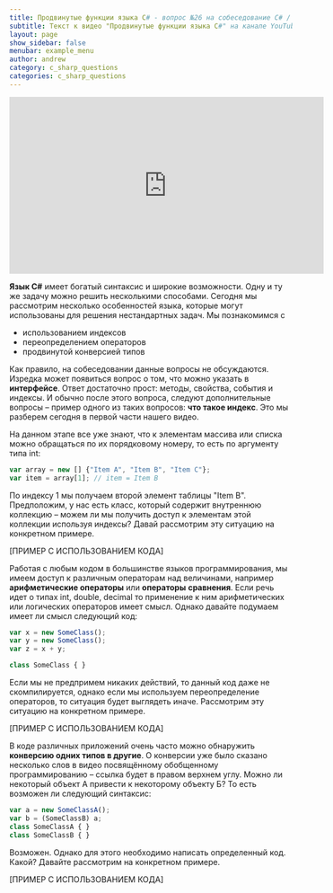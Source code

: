 ```yaml
---
title: Продвинутые функции языка C# - вопрос №26 на собеседование C# / .NET
subtitle: Текст к видео "Продвинутые функции языка C#" на канале YouTube
layout: page
show_sidebar: false
menubar: example_menu
author: andrew
category: c_sharp_questions
categories: c_sharp_questions
---
```


<center>
<iframe width="560" height="315" src="https://www.youtube.com/embed/kDQNQCcM9iU" 
frameborder="0" allow="accelerometer; autoplay; 
encrypted-media; gyroscope; picture-in-picture" allowfullscreen></iframe>
</center>

**Язык C#** имеет богатый синтаксис и широкие возможности. Одну и ту же задачу можно решить несколькими способами. Сегодня мы рассмотрим несколько особенностей языка, 
которые могут использованы для решения нестандартных задач. Мы познакомимся с 

 - использованием индексов
 - переопределением операторов
 - продвинутой конверсией типов
 
Как правило, на собеседовании данные вопросы не обсуждаются. Изредка может появиться вопрос о том, что можно указать в **интерфейсе**. Ответ достаточно прост: методы, 
свойства, события и индексы. И обычно после этого вопроса, следуют дополнительные вопросы – пример одного из таких вопросов: **что такое индекс**. Это мы разберем 
сегодня в первой части нашего видео.

На данном этапе все уже знают, что к элементам массива или списка можно обращаться по их порядковому номеру, то есть по аргументу типа int:

```javascript
var array = new [] {"Item A", "Item B", "Item C"};
var item = array[1]; // item = Item B
```

По индексу 1 мы получаем второй элемент таблицы "Item B". Предположим, у нас есть класс, который содержит внутреннюю коллекцию – можем ли мы получить доступ к 
элементам этой коллекции используя индексы? Давай рассмотрим эту ситуацию на конкретном примере.

[ПРИМЕР С ИСПОЛЬЗОВАНИЕМ КОДА]

Работая с любым кодом в большинстве языков программирования, мы имеем доступ к различным операторам над величинами, например **арифметические операторы** или **операторы** 
**сравнения**. Если речь идет о типах int, double, decimal то применение к ним арифметических или логических операторов имеет смысл. Однако давайте подумаем имеет ли 
смысл следующий код:

```javascript
var x = new SomeClass();
var y = new SomeClass();
var z = x + y;

class SomeClass { }
```

Если мы не предпримем никаких действий, то данный код даже не скомпилируется, однако если мы используем переопределение операторов, то ситуация будет выглядеть 
иначе. Рассмотрим эту ситуацию на конкретном примере.

[ПРИМЕР С ИСПОЛЬЗОВАНИЕМ КОДА]

В коде различных приложений очень часто можно обнаружить **конверсию одних типов в другие**. О конверсии уже было сказано несколько слов в видео посвящённому обобщенному 
программированию – ссылка будет в правом верхнем углу. Можно ли некоторый объект А привести к некоторому объекту Б? То есть возможен ли следующий синтаксис:

```javascript
var a = new SomeClassA();
var b = (SomeClassB) a;
class SomeClassA { }
class SomeClassB { }
```

Возможен. Однако для этого необходимо написать определенный код. Какой? Давайте рассмотрим на конкретном примере.
 
[ПРИМЕР С ИСПОЛЬЗОВАНИЕМ КОДА]